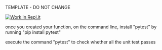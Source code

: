 TEMPLATE - DO NOT CHANGE 

[![Work in Repl.it](https://classroom.github.com/assets/work-in-replit-14baed9a392b3a25080506f3b7b6d57f295ec2978f6f33ec97e36a161684cbe9.svg)](https://classroom.github.com/online_ide?assignment_repo_id=2848095&assignment_repo_type=AssignmentRepo)

once you created your function, on the command line, install "pytest" by running 
 "pip install pytest"

execute the command "pytest" to check whether all the unit test passes
